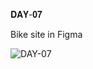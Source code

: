 𝐃𝐀𝐘-𝟎𝟕

Bike site in Figma

![DAY-07](https://user-images.githubusercontent.com/85480387/204839978-89de9e1f-ab89-41a2-9b32-aa51410e6375.jpg)
